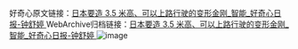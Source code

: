 好奇心原文链接：[日本要造 3.5 米高、可以上路行驶的变形金刚_智能_好奇心日报-钟舒婷 ](https://www.qdaily.com/articles/10885.html)
WebArchive归档链接：[日本要造 3.5 米高、可以上路行驶的变形金刚_智能_好奇心日报-钟舒婷 ](http://web.archive.org/web/20190623163330/https://www.qdaily.com/articles/10885.html)
![image](http://ww3.sinaimg.cn/large/007d5XDply1g3wcdi9lf1j30u035m1kx)